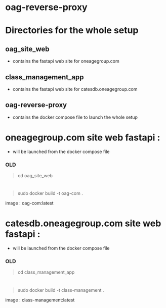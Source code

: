 # oag-reverse-proxy

# Directories for the whole setup

## oag_site_web
- contains the fastapi web site for oneagegroup.com

## class_management_app
- contains the fastapi web site for catesdb.oneagegroup.com

## oag-reverse-proxy
- contains the docker compose file to launch the whole setup

# oneagegroup.com site web fastapi :

- will be launched from the docker compose file

### OLD

> cd oag_site_web
#
> sudo docker build -t oag-com .

image : oag-com:latest

# catesdb.oneagegroup.com site web fastapi :

- will be launched from the docker compose file

### OLD

> cd class_management_app
#
> sudo docker build -t class-management .

image : class-management:latest
